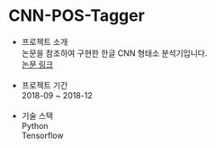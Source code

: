 # CNN-POS-Tagger
- 프로젝트 소개<br>
논문을 참조하여 구현한 한글 CNN 형태소 분석기입니다.<br>
[논문 링크](https://www.aclweb.org/anthology/W17-4118.pdf)<br><br>
- 프로젝트 기간<br>
2018-09 ~ 2018-12<br><br>
- 기술 스택<br>
Python<br>
Tensorflow<br>

